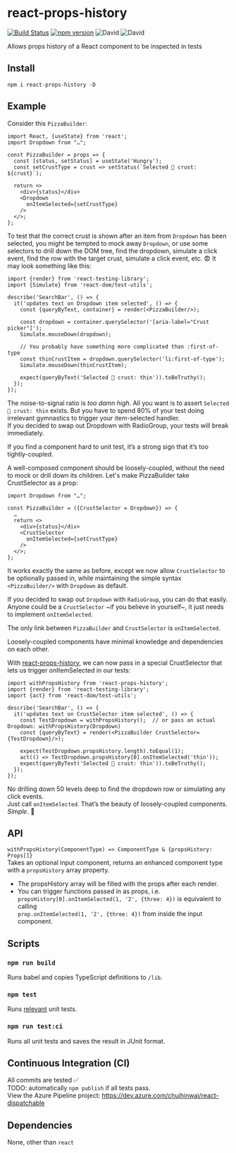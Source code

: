 # react-props-history
[![Build Status](https://dev.azure.com/EdmondChuiHW/react-props-history/_apis/build/status/EdmondChuiHW.react-props-history?branchName=master)](https://dev.azure.com/EdmondChuiHW/react-props-history/_build/latest?definitionId=3&branchName=master)
[![npm version](https://badge.fury.io/js/react-props-history.svg)](https://badge.fury.io/js/react-props-history)
![David](https://img.shields.io/david/EdmondChuiHW/react-props-history.svg)
![David](https://img.shields.io/david/dev/EdmondChuiHW/react-props-history.svg)

Allows props history of a React component to be inspected in tests

## Install
`npm i react-props-history -D`

## Example
Consider this `PizzaBuilder`:
```
import React, {useState} from 'react';
import Dropdown from "…";

const PizzaBuilder = props => {
  const [status, setStatus] = useState('Hungry');
  const setCrustType = crust => setStatus(`Selected 🍕 crust: ${crust}`);

  return <>
    <div>{status}</div>
    <Dropdown
      onItemSelected={setCrustType}
    />
  </>;
};
```
To test that the correct crust is shown after an item from `Dropdown` has been selected, you might be tempted to mock away `Dropdown`, or use some selectors to drill down the DOM tree, find the dropdown, simulate a click event, find the row with the target crust, simulate a click event, etc. 😨 It may look something like this: 
```
import {render} from 'react-testing-library';
import {Simulate} from 'react-dom/test-utils';

describe('SearchBar', () => {
  it('updates text on Dropdown item selected', () => {
    const {queryByText, container} = render(<PizzaBuilder/>);
    
    const dropdown = container.querySelector('[aria-label="Crust picker"]');
    Simulate.mouseDown(dropdown);
    
    // You probably have something more complicated than :first-of-type
    const thinCrustItem = dropdown.querySelector('li:first-of-type');
    Simulate.mouseDown(thinCrustItem);

    expect(queryByText('Selected 🍕 crust: thin')).toBeTruthy();
  });
});
```
The noise-to-signal ratio is _too damn high_. All you want is to assert `Selected 🍕 crust: thin` exists. But you have to spend 80% of your test doing irrelevant gymnastics to trigger your item-selected handler.  
If you decided to swap out Dropdown with RadioGroup, your tests will break immediately.

If you find a component hard to unit test, it’s a strong sign that it’s too tightly-coupled.

A well-composed component should be loosely-coupled, without the need to mock or drill down its children. Let's make PizzaBuilder take CrustSelector as a prop:
```
import Dropdown from "…";

const PizzaBuilder = ({CrustSelector = Dropdown}) => {
  …
  return <>
    <div>{status}</div>
    <CrustSelector
      onItemSelected={setCrustType}
    />
  </>;
};
```
It works exactly the same as before, except we now allow `CrustSelector` to be optionally passed in, while maintaining the simple syntax `<PizzaBuilder/>` with `Dropdown` as default.

If you decided to swap out `Dropdown` with `RadioGroup`, you can do that easily. Anyone could be a `CrustSelector` ~if you believe in yourself~, it just needs to implement `onItemSelected`.

The only link between `PizzaBuilder` and `CrustSelector` is `onItemSelected`.

Loosely-coupled components have minimal knowledge and dependencies on each other.

With [react-props-history](https://github.com/EdmondChuiHW/react-props-history), we can now pass in a special CrustSelector that lets us trigger onItemSelected in our tests:
```
import withPropsHistory from 'react-props-history';
import {render} from 'react-testing-library';
import {act} from 'react-dom/test-utils';

describe('SearchBar', () => {
  it('updates text on CrustSelector item selected', () => {
    const TestDropdown = withPropsHistory();  // or pass an actual Dropdown: withPropsHistory(Dropdown)
    const {queryByText} = render(<PizzaBuilder CrustSelector={TestDropdown}/>);

    expect(TestDropdown.propsHistory.length).toEqual(1);
    act(() => TestDropdown.propsHistory[0].onItemSelected('thin'));
    expect(queryByText('Selected 🍕 crust: thin')).toBeTruthy();
  });
});
```
No drilling down 50 levels deep to find the dropdown row or simulating any click events.  
Just call `onItemSelected`. That’s the beauty of loosely-coupled components.  
_Simple_. 🍻

## API
`withPropsHistory(ComponentType) => ComponentType & {propsHistory: Props[]}`  
Takes an optional input component, returns an enhanced component type with a `propsHistory` array property.  
* The propsHistory array will be filled with the props after each render.
* You can trigger functions passed in as props, i.e.  
`propsHistory[0].onItemSelected(1, '2', {three: 4})` is equivalent to calling  
`prop.onItemSelected(1, '2', {three: 4})` from inside the input component.

## Scripts
### `npm run build`
Runs babel and copies TypeScript definitions to `/lib`.  

### `npm test`
Runs [relevant](https://jestjs.io/docs/en/cli#watch) unit tests.  

### `npm run test:ci`
Runs all unit tests and saves the result in JUnit format.  

## Continuous Integration (CI)
All commits are tested ✅  
TODO: automatically `npm publish` if all tests pass.  
View the Azure Pipeline project: https://dev.azure.com/chuihinwai/react-dispatchable

## Dependencies
None, other than `react`
